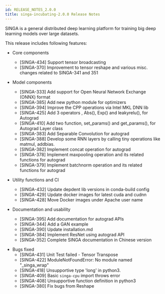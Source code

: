 ```yaml
---
id: RELEASE_NOTES_2.0.0
title: singa-incubating-2.0.0 Release Notes
---
```


<!--- Licensed to the Apache Software Foundation (ASF) under one or more contributor license agreements.  See the NOTICE file distributed with this work for additional information regarding copyright ownership.  The ASF licenses this file to you under the Apache License, Version 2.0 (the "License"); you may not use this file except in compliance with the License.  You may obtain a copy of the License at http://www.apache.org/licenses/LICENSE-2.0 Unless required by applicable law or agreed to in writing, software distributed under the License is distributed on an "AS IS" BASIS, WITHOUT WARRANTIES OR CONDITIONS OF ANY KIND, either express or implied.  See the License for the specific language governing permissions and limitations under the License.  -->

SINGA is a general distributed deep learning platform for training big deep
learning models over large datasets.

This release includes following features:

- Core components

  - [SINGA-434] Support tensor broadcasting
  - [SINGA-370] Improvement to tensor reshape and various misc. changes related
    to SINGA-341 and 351

- Model components

  - [SINGA-333] Add support for Open Neural Network Exchange (ONNX) format
  - [SINGA-385] Add new python module for optimizers
  - [SINGA-394] Improve the CPP operations via Intel MKL DNN lib
  - [SINGA-425] Add 3 operators , Abs(), Exp() and leakyrelu(), for Autograd
  - [SINGA-410] Add two function, set_params() and get_params(), for Autograd
    Layer class
  - [SINGA-383] Add Separable Convolution for autograd
  - [SINGA-388] Develop some RNN layers by calling tiny operations like matmul,
    addbias.
  - [SINGA-382] Implement concat operation for autograd
  - [SINGA-378] Implement maxpooling operation and its related functions for
    autograd
  - [SINGA-379] Implement batchnorm operation and its related functions for
    autograd

- Utility functions and CI

  - [SINGA-432] Update depdent lib versions in conda-build config
  - [SINGA-429] Update docker images for latest cuda and cudnn
  - [SINGA-428] Move Docker images under Apache user name

- Documentation and usability
  - [SINGA-395] Add documentation for autograd APIs
  - [SINGA-344] Add a GAN example
  - [SINGA-390] Update installation.md
  - [SINGA-384] Implement ResNet using autograd API
  - [SINGA-352] Complete SINGA documentation in Chinese version

* Bugs fixed
  - [SINGA-431] Unit Test failed - Tensor Transpose
  - [SINGA-422] ModuleNotFoundError: No module named "\_singa_wrap"
  - [SINGA-418] Unsupportive type 'long' in python3.
  - [SINGA-409] Basic `singa-cpu` import throws error
  - [SINGA-408] Unsupportive function definition in python3
  - [SINGA-380] Fix bugs from Reshape
